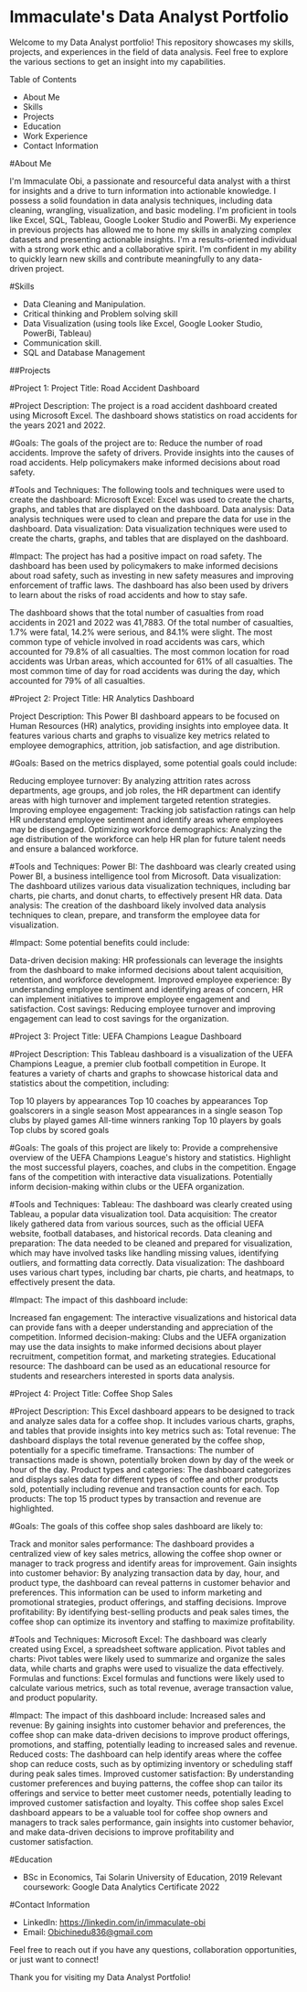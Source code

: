 <h1>Immaculate's Data Analyst Portfolio</h1>

Welcome to my Data Analyst portfolio! This repository showcases my skills, projects, and experiences in the field of data analysis. Feel free to explore the various sections to get an insight into my capabilities.

Table of Contents

- About Me
- Skills
- Projects
- Education
- Work Experience
- Contact Information

#About Me

I'm Immaculate Obi, a passionate and resourceful data analyst with a thirst for insights and a drive to turn information into actionable knowledge. I possess a solid foundation in data analysis techniques, including data cleaning, wrangling, visualization, and basic modeling. I'm proficient in tools like Excel, SQL, Tableau, Google Looker Studio and PowerBi. My experience in previous projects has allowed me to hone my skills in analyzing complex datasets and presenting actionable insights. I'm a results-oriented individual with a strong work ethic and a collaborative spirit. I'm confident in my ability to quickly learn new skills and contribute meaningfully to any data-driven project.
        
#Skills

- Data Cleaning and Manipulation.
- Critical thinking and Problem solving skill
- Data Visualization (using tools like Excel, Google Looker Studio, PowerBi,  Tableau)
- Communication skill.
- SQL and Database Management


##Projects

#Project 1:
Project Title: Road Accident Dashboard 

#Project Description:
The project is a road accident dashboard created using Microsoft Excel. The dashboard shows statistics on road accidents for the years 2021 and 2022.

#Goals:
The goals of the project are to:
Reduce the number of road accidents.
Improve the safety of drivers.
Provide insights into the causes of road accidents.
Help policymakers make informed decisions about road safety.

#Tools and Techniques:
The following tools and techniques were used to create the dashboard:
Microsoft Excel: Excel was used to create the charts, graphs, and tables that are displayed on the dashboard.
Data analysis: Data analysis techniques were used to clean and prepare the data for use in the dashboard.
Data visualization: Data visualization techniques were used to create the charts, graphs, and tables that are displayed on the dashboard.

#Impact:
The project has had a positive impact on road safety. The dashboard has been used by policymakers to make informed decisions about road safety, such as investing in new safety measures and improving enforcement of traffic laws. The dashboard has also been used by drivers to learn about the risks of road accidents and how to stay safe.

The dashboard shows that the total number of casualties from road accidents in 2021 and 2022 was 41,7883.
Of the total number of casualties, 1.7% were fatal, 14.2% were serious, and 84.1% were slight.
The most common type of vehicle involved in road accidents was cars, which accounted for 79.8% of all casualties.
The most common location for road accidents was Urban areas, which accounted for 61% of all casualties.
The most common time of day for road accidents was during the day, which accounted for 79% of all casualties.

#Project 2:
Project Title: HR Analytics Dashboard 

Project Description:
This Power BI dashboard appears to be focused on Human Resources (HR) analytics, providing insights into employee data. It features various charts and graphs to visualize key metrics related to employee demographics, attrition, job satisfaction, and age distribution.

#Goals:
Based on the metrics displayed, some potential goals could include:

Reducing employee turnover: By analyzing attrition rates across departments, age groups, and job roles, the HR department can identify areas with high turnover and implement targeted retention strategies.
Improving employee engagement: Tracking job satisfaction ratings can help HR understand employee sentiment and identify areas where employees may be disengaged.
Optimizing workforce demographics: Analyzing the age distribution of the workforce can help HR plan for future talent needs and ensure a balanced workforce.

#Tools and Techniques:
Power BI: The dashboard was clearly created using Power BI, a business intelligence tool from Microsoft.
Data visualization: The dashboard utilizes various data visualization techniques, including bar charts, pie charts, and donut charts, to effectively present HR data.
Data analysis: The creation of the dashboard likely involved data analysis techniques to clean, prepare, and transform the employee data for visualization.

#Impact:
Some potential benefits could include:

Data-driven decision making: HR professionals can leverage the insights from the dashboard to make informed decisions about talent acquisition, retention, and workforce development.
Improved employee experience: By understanding employee sentiment and identifying areas of concern, HR can implement initiatives to improve employee engagement and satisfaction.
Cost savings: Reducing employee turnover and improving engagement can lead to cost savings for the organization.


#Project 3:
Project Title: UEFA Champions League Dashboard 

#Project Description:
This Tableau dashboard is a visualization of the UEFA Champions League, a premier club football competition in Europe. It features a variety of charts and graphs to showcase historical data and statistics about the competition, including:

Top 10 players by appearances
Top 10 coaches by appearances
Top goalscorers in a single season
Most appearances in a single season
Top clubs by played games
All-time winners ranking
Top 10 players by goals
Top clubs by scored goals

#Goals:
The goals of this project are likely to:
Provide a comprehensive overview of the UEFA Champions League's history and statistics.
Highlight the most successful players, coaches, and clubs in the competition.
Engage fans of the competition with interactive data visualizations.
Potentially inform decision-making within clubs or the UEFA organization.

#Tools and Techniques:
Tableau: The dashboard was clearly created using Tableau, a popular data visualization tool.
Data acquisition: The creator likely gathered data from various sources, such as the official UEFA website, football databases, and historical records.
Data cleaning and preparation: The data needed to be cleaned and prepared for visualization, which may have involved tasks like handling missing values, identifying outliers, and formatting data correctly.
Data visualization: The dashboard uses various chart types, including bar charts, pie charts, and heatmaps, to effectively present the data.

#Impact:
The impact of this dashboard include:

Increased fan engagement: The interactive visualizations and historical data can provide fans with a deeper understanding and appreciation of the competition.
Informed decision-making: Clubs and the UEFA organization may use the data insights to make informed decisions about player recruitment, competition format, and marketing strategies.
Educational resource: The dashboard can be used as an educational resource for students and researchers interested in sports data analysis.



#Project 4:
Project Title: Coffee Shop Sales
 
#Project Description:
This Excel dashboard appears to be designed to track and analyze sales data for a coffee shop. It includes various charts, graphs, and tables that provide insights into key metrics such as:
Total revenue: The dashboard displays the total revenue generated by the coffee shop, potentially for a specific timeframe.
Transactions: The number of transactions made is shown, potentially broken down by day of the week or hour of the day.
Product types and categories: The dashboard categorizes and displays sales data for different types of coffee and other products sold, potentially including revenue and transaction counts for each.
Top products: The top 15 product types by transaction and revenue are highlighted.

#Goals:
The goals of this coffee shop sales dashboard are likely to:

Track and monitor sales performance: The dashboard provides a centralized view of key sales metrics, allowing the coffee shop owner or manager to track progress and identify areas for improvement.
Gain insights into customer behavior: By analyzing transaction data by day, hour, and product type, the dashboard can reveal patterns in customer behavior and preferences. This information can be used to inform marketing and promotional strategies, product offerings, and staffing decisions.
Improve profitability: By identifying best-selling products and peak sales times, the coffee shop can optimize its inventory and staffing to maximize profitability.

#Tools and Techniques:
Microsoft Excel: The dashboard was clearly created using Excel, a spreadsheet software application.
Pivot tables and charts: Pivot tables were likely used to summarize and organize the sales data, while charts and graphs were used to visualize the data effectively.
Formulas and functions: Excel formulas and functions were likely used to calculate various metrics, such as total revenue, average transaction value, and product popularity.

#Impact:
The impact of this dashboard include:
Increased sales and revenue: By gaining insights into customer behavior and preferences, the coffee shop can make data-driven decisions to improve product offerings, promotions, and staffing, potentially leading to increased sales and revenue.
Reduced costs: The dashboard can help identify areas where the coffee shop can reduce costs, such as by optimizing inventory or scheduling staff during peak sales times.
Improved customer satisfaction: By understanding customer preferences and buying patterns, the coffee shop can tailor its offerings and service to better meet customer needs, potentially leading to improved customer satisfaction and loyalty.
This coffee shop sales Excel dashboard appears to be a valuable tool for coffee shop owners and managers to track sales performance, gain insights into customer behavior, and make data-driven decisions to improve profitability and customer satisfaction.



#Education

- BSc in Economics, Tai Solarin University of Education, 2019
  Relevant coursework: Google Data Analytics Certificate 2022



#Contact Information

- LinkedIn: https://linkedin.com/in/immaculate-obi
- Email: Obichinedu836@gmail.com

Feel free to reach out if you have any questions, collaboration opportunities, or just want to connect!

Thank you for visiting my Data Analyst Portfolio!
